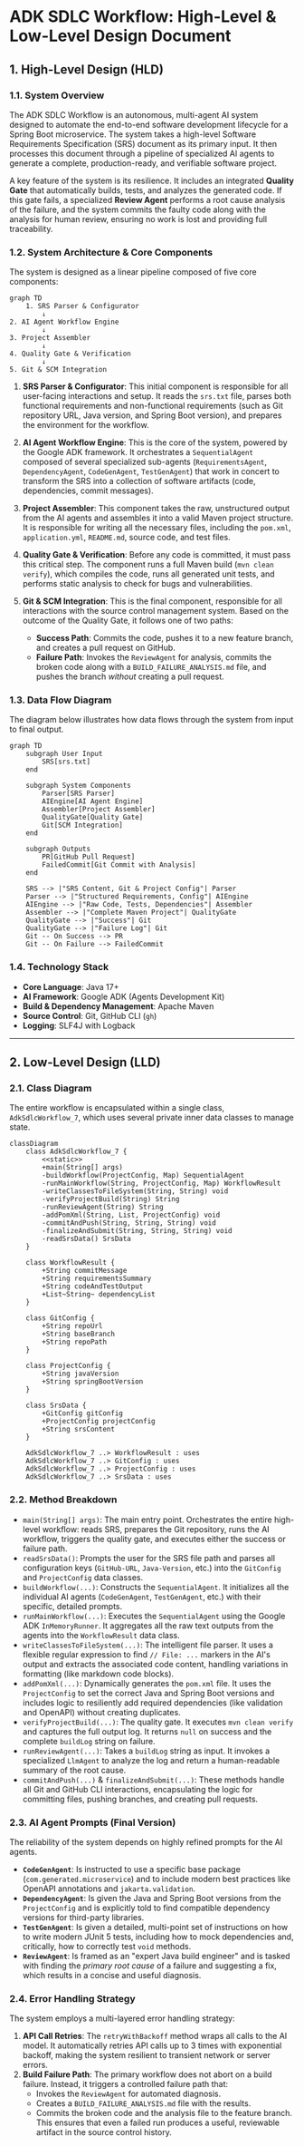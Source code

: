 # ADK SDLC Workflow: High-Level & Low-Level Design Document

## 1. High-Level Design (HLD)

### 1.1. System Overview

The ADK SDLC Workflow is an autonomous, multi-agent AI system designed to automate the end-to-end software development lifecycle for a Spring Boot microservice. The system takes a high-level Software Requirements Specification (SRS) document as its primary input. It then processes this document through a pipeline of specialized AI agents to generate a complete, production-ready, and verifiable software project.

A key feature of the system is its resilience. It includes an integrated **Quality Gate** that automatically builds, tests, and analyzes the generated code. If this gate fails, a specialized **Review Agent** performs a root cause analysis of the failure, and the system commits the faulty code along with the analysis for human review, ensuring no work is lost and providing full traceability.

### 1.2. System Architecture & Core Components

The system is designed as a linear pipeline composed of five core components:

```mermaid
graph TD
    1. SRS Parser & Configurator
        ↓
2. AI Agent Workflow Engine
        ↓
3. Project Assembler
        ↓
4. Quality Gate & Verification
        ↓
5. Git & SCM Integration

```

1.  **SRS Parser & Configurator**: This initial component is responsible for all user-facing interactions and setup. It reads the `srs.txt` file, parses both functional requirements and non-functional requirements (such as Git repository URL, Java version, and Spring Boot version), and prepares the environment for the workflow.

2.  **AI Agent Workflow Engine**: This is the core of the system, powered by the Google ADK framework. It orchestrates a `SequentialAgent` composed of several specialized sub-agents (`RequirementsAgent`, `DependencyAgent`, `CodeGenAgent`, `TestGenAgent`) that work in concert to transform the SRS into a collection of software artifacts (code, dependencies, commit messages).

3.  **Project Assembler**: This component takes the raw, unstructured output from the AI agents and assembles it into a valid Maven project structure. It is responsible for writing all the necessary files, including the `pom.xml`, `application.yml`, `README.md`, source code, and test files.

4.  **Quality Gate & Verification**: Before any code is committed, it must pass this critical step. The component runs a full Maven build (`mvn clean verify`), which compiles the code, runs all generated unit tests, and performs static analysis to check for bugs and vulnerabilities.

5.  **Git & SCM Integration**: This is the final component, responsible for all interactions with the source control management system. Based on the outcome of the Quality Gate, it follows one of two paths:
    -   **Success Path**: Commits the code, pushes it to a new feature branch, and creates a pull request on GitHub.
    -   **Failure Path**: Invokes the `ReviewAgent` for analysis, commits the broken code along with a `BUILD_FAILURE_ANALYSIS.md` file, and pushes the branch *without* creating a pull request.

### 1.3. Data Flow Diagram

The diagram below illustrates how data flows through the system from input to final output.

```mermaid
graph TD
    subgraph User Input
        SRS[srs.txt]
    end

    subgraph System Components
        Parser[SRS Parser]
        AIEngine[AI Agent Engine]
        Assembler[Project Assembler]
        QualityGate[Quality Gate]
        Git[SCM Integration]
    end

    subgraph Outputs
        PR[GitHub Pull Request]
        FailedCommit[Git Commit with Analysis]
    end

    SRS --> |"SRS Content, Git & Project Config"| Parser
    Parser --> |"Structured Requirements, Config"| AIEngine
    AIEngine --> |"Raw Code, Tests, Dependencies"| Assembler
    Assembler --> |"Complete Maven Project"| QualityGate
    QualityGate --> |"Success"| Git
    QualityGate --> |"Failure Log"| Git
    Git -- On Success --> PR
    Git -- On Failure --> FailedCommit
```

### 1.4. Technology Stack

-   **Core Language**: Java 17+
-   **AI Framework**: Google ADK (Agents Development Kit)
-   **Build & Dependency Management**: Apache Maven
-   **Source Control**: Git, GitHub CLI (`gh`)
-   **Logging**: SLF4J with Logback

---

## 2. Low-Level Design (LLD)

### 2.1. Class Diagram

The entire workflow is encapsulated within a single class, `AdkSdlcWorkflow_7`, which uses several private inner data classes to manage state.

```mermaid
classDiagram
    class AdkSdlcWorkflow_7 {
        <<static>>
        +main(String[] args)
        -buildWorkflow(ProjectConfig, Map) SequentialAgent
        -runMainWorkflow(String, ProjectConfig, Map) WorkflowResult
        -writeClassesToFileSystem(String, String) void
        -verifyProjectBuild(String) String
        -runReviewAgent(String) String
        -addPomXml(String, List, ProjectConfig) void
        -commitAndPush(String, String, String) void
        -finalizeAndSubmit(String, String, String) void
        -readSrsData() SrsData
    }

    class WorkflowResult {
        +String commitMessage
        +String requirementsSummary
        +String codeAndTestOutput
        +List~String~ dependencyList
    }

    class GitConfig {
        +String repoUrl
        +String baseBranch
        +String repoPath
    }

    class ProjectConfig {
        +String javaVersion
        +String springBootVersion
    }

    class SrsData {
        +GitConfig gitConfig
        +ProjectConfig projectConfig
        +String srsContent
    }

    AdkSdlcWorkflow_7 ..> WorkflowResult : uses
    AdkSdlcWorkflow_7 ..> GitConfig : uses
    AdkSdlcWorkflow_7 ..> ProjectConfig : uses
    AdkSdlcWorkflow_7 ..> SrsData : uses
```

### 2.2. Method Breakdown

-   `main(String[] args)`: The main entry point. Orchestrates the entire high-level workflow: reads SRS, prepares the Git repository, runs the AI workflow, triggers the quality gate, and executes either the success or failure path.
-   `readSrsData()`: Prompts the user for the SRS file path and parses all configuration keys (`GitHub-URL`, `Java-Version`, etc.) into the `GitConfig` and `ProjectConfig` data classes.
-   `buildWorkflow(...)`: Constructs the `SequentialAgent`. It initializes all the individual AI agents (`CodeGenAgent`, `TestGenAgent`, etc.) with their specific, detailed prompts.
-   `runMainWorkflow(...)`: Executes the `SequentialAgent` using the Google ADK `InMemoryRunner`. It aggregates all the raw text outputs from the agents into the `WorkflowResult` data class.
-   `writeClassesToFileSystem(...)`: The intelligent file parser. It uses a flexible regular expression to find `// File: ...` markers in the AI's output and extracts the associated code content, handling variations in formatting (like markdown code blocks).
-   `addPomXml(...)`: Dynamically generates the `pom.xml` file. It uses the `ProjectConfig` to set the correct Java and Spring Boot versions and includes logic to resiliently add required dependencies (like validation and OpenAPI) without creating duplicates.
-   `verifyProjectBuild(...)`: The quality gate. It executes `mvn clean verify` and captures the full output log. It returns `null` on success and the complete `buildLog` string on failure.
-   `runReviewAgent(...)`: Takes a `buildLog` string as input. It invokes a specialized `LlmAgent` to analyze the log and return a human-readable summary of the root cause.
-   `commitAndPush(...)` & `finalizeAndSubmit(...)`: These methods handle all Git and GitHub CLI interactions, encapsulating the logic for committing files, pushing branches, and creating pull requests.

### 2.3. AI Agent Prompts (Final Version)

The reliability of the system depends on highly refined prompts for the AI agents.

-   **`CodeGenAgent`**: Is instructed to use a specific base package (`com.generated.microservice`) and to include modern best practices like OpenAPI annotations and `jakarta.validation`.
-   **`DependencyAgent`**: Is given the Java and Spring Boot versions from the `ProjectConfig` and is explicitly told to find compatible dependency versions for third-party libraries.
-   **`TestGenAgent`**: Is given a detailed, multi-point set of instructions on how to write modern JUnit 5 tests, including how to mock dependencies and, critically, how to correctly test `void` methods.
-   **`ReviewAgent`**: Is framed as an "expert Java build engineer" and is tasked with finding the *primary root cause* of a failure and suggesting a fix, which results in a concise and useful diagnosis.

### 2.4. Error Handling Strategy

The system employs a multi-layered error handling strategy:
1.  **API Call Retries**: The `retryWithBackoff` method wraps all calls to the AI model. It automatically retries API calls up to 3 times with exponential backoff, making the system resilient to transient network or server errors.
2.  **Build Failure Path**: The primary workflow does not abort on a build failure. Instead, it triggers a controlled failure path that:
    -   Invokes the `ReviewAgent` for automated diagnosis.
    -   Creates a `BUILD_FAILURE_ANALYSIS.md` file with the results.
    -   Commits the broken code and the analysis file to the feature branch.
    This ensures that even a failed run produces a useful, reviewable artifact in the source control history. 

